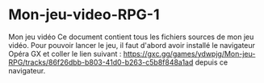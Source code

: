 # Mon-jeu-video-RPG-1
Mon jeu vidéo
Ce document contient tous les fichiers sources de mon jeu vidéo.
Pour pouvoir lancer le jeu, il faut d'abord avoir installé le navigateur Opéra GX et coller le lien suivant : https://gxc.gg/games/ydwpjg/Mon-jeu-RPG/tracks/86f26dbb-b803-41d0-b263-c5b8f848a1ad depuis ce navigateur.
